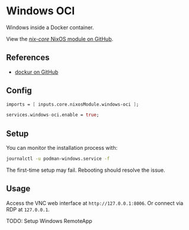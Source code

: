 # Windows OCI 

Windows inside a Docker container.

View the [*nix-core* NixOS module on GitHub](https://github.com/sid115/nix-core/tree/master/modules/nixos/windows-oci).

## References

- [dockur on GitHub](https://github.com/dockur/windows)

## Config

```nix
imports = [ inputs.core.nixosModule.windows-oci ];

services.windows-oci.enable = true;
```

## Setup

You can monitor the installation process with:

```bash
journalctl -u podman-windows.service -f
```

The first-time setup may fail. Rebooting should resolve the issue.

## Usage

Access the VNC web interface at `http://127.0.0.1:8006`. Or connect via RDP at `127.0.0.1`.

TODO: Setup Windows RemoteApp
